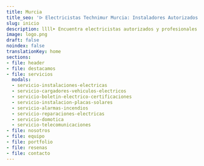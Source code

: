 ```yaml
---
title: Murcia
title_seo: 'ᐅ Electricistas Technimur Murcia: Instaladores Autorizados'
slug: inicio
description: llll➤ Encuentra electricistas autorizados y profesionales en Murcia. Servicios cerca de ti para averías, instalaciones eléctricas y más ✅ ¡Contacta ahora!
image: logo.png
draft: false
noindex: false
translationKey: home
sections:
- file: header
- file: destacamos
- file: servicios
  modals:
  - servicio-instalaciones-electricas
  - servicio-cargadores-vehiculos-electricos
  - servicio-boletin-electrico-certificaciones
  - servicio-instalacion-placas-solares
  - servicio-alarmas-incendios
  - servicio-reparaciones-electricas
  - servicio-domotica
  - servicio-telecomunicaciones
- file: nosotros
- file: equipo
- file: portfolio
- file: resenas
- file: contacto
---
```


